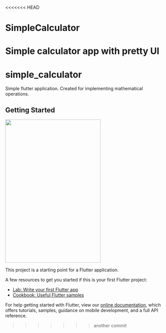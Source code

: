 <<<<<<< HEAD
# SimpleCalculator
Simple calculator app with pretty UI
=======
# simple_calculator

Simple flutter application. Created for implementing mathematical operations.

## Getting Started
<img src = "https://user-images.githubusercontent.com/71647010/142989832-ee619e54-6654-4016-a2e4-470f20da9943.png" width="300" height="450"/>

This project is a starting point for a Flutter application.

A few resources to get you started if this is your first Flutter project:

- [Lab: Write your first Flutter app](https://flutter.dev/docs/get-started/codelab)
- [Cookbook: Useful Flutter samples](https://flutter.dev/docs/cookbook)

For help getting started with Flutter, view our
[online documentation](https://flutter.dev/docs), which offers tutorials,
samples, guidance on mobile development, and a full API reference.
>>>>>>> another commit
